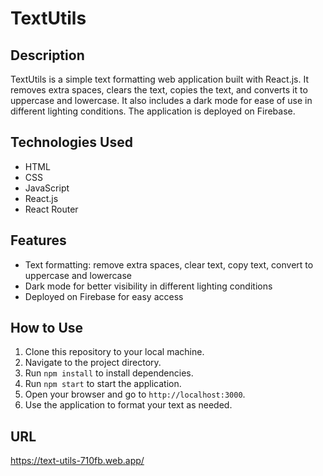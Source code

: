 # TextUtils

## Description
TextUtils is a simple text formatting web application built with React.js. It removes extra spaces, clears the text, copies the text, and converts it to uppercase and lowercase. It also includes a dark mode for ease of use in different lighting conditions. The application is deployed on Firebase.

## Technologies Used
- HTML
- CSS
- JavaScript
- React.js
- React Router

## Features
- Text formatting: remove extra spaces, clear text, copy text, convert to uppercase and lowercase
- Dark mode for better visibility in different lighting conditions
- Deployed on Firebase for easy access

## How to Use
1. Clone this repository to your local machine.
2. Navigate to the project directory.
3. Run `npm install` to install dependencies.
4. Run `npm start` to start the application.
5. Open your browser and go to `http://localhost:3000`.
6. Use the application to format your text as needed.

## URL
https://text-utils-710fb.web.app/
